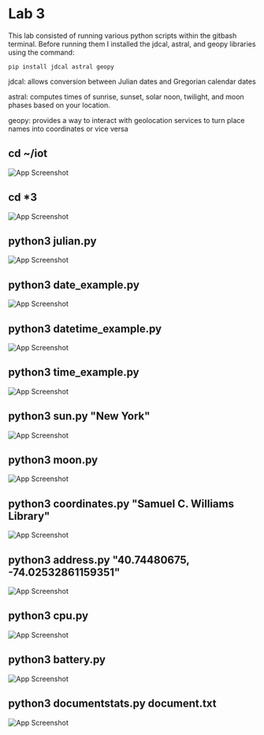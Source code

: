 
# Lab 3

This lab consisted of running various python scripts within the gitbash terminal. Before running them I installed the jdcal, astral, and geopy libraries using the command: 
```
pip install jdcal astral geopy
```
jdcal: allows conversion between Julian dates and Gregorian calendar dates

astral: computes times of sunrise, sunset, solar noon, twilight, and moon phases based on your location.

geopy: provides a way to interact with geolocation services to turn place names into coordinates or vice versa

## cd ~/iot
![App Screenshot](https://via.placeholder.com/468x300?text=App+Screenshot+Here)
## cd *3
![App Screenshot](https://via.placeholder.com/468x300?text=App+Screenshot+Here)
## python3 julian.py
![App Screenshot](https://via.placeholder.com/468x300?text=App+Screenshot+Here)
## python3 date_example.py
![App Screenshot](https://via.placeholder.com/468x300?text=App+Screenshot+Here)
## python3 datetime_example.py
![App Screenshot](https://via.placeholder.com/468x300?text=App+Screenshot+Here)
## python3 time_example.py
![App Screenshot](https://via.placeholder.com/468x300?text=App+Screenshot+Here)
## python3 sun.py "New York"
![App Screenshot](https://via.placeholder.com/468x300?text=App+Screenshot+Here)
## python3 moon.py
![App Screenshot](https://via.placeholder.com/468x300?text=App+Screenshot+Here)
## python3 coordinates.py "Samuel C. Williams Library"
![App Screenshot](https://via.placeholder.com/468x300?text=App+Screenshot+Here)
## python3 address.py "40.74480675, -74.02532861159351"
![App Screenshot](https://via.placeholder.com/468x300?text=App+Screenshot+Here)
## python3 cpu.py
![App Screenshot](https://via.placeholder.com/468x300?text=App+Screenshot+Here)
## python3 battery.py
![App Screenshot](https://via.placeholder.com/468x300?text=App+Screenshot+Here)
## python3 documentstats.py document.txt
![App Screenshot](https://via.placeholder.com/468x300?text=App+Screenshot+Here)

